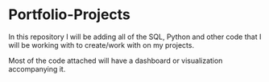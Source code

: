 # Portfolio-Projects

In this repository I will be adding all of the SQL, Python and other code that I will be working with to create/work with on my projects.

Most of the code attached will have a dashboard or visualization accompanying it. 

